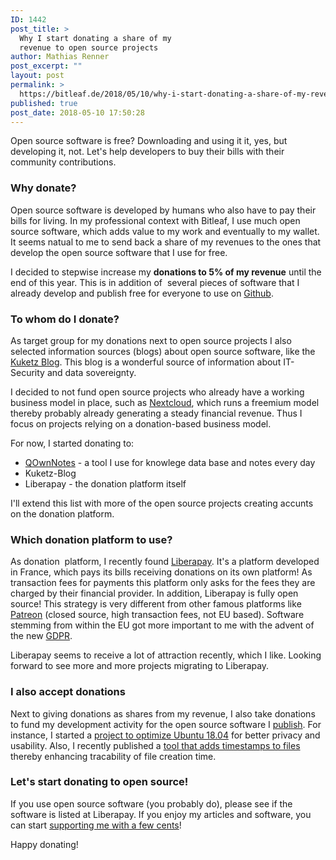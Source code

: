 ```yaml
---
ID: 1442
post_title: >
  Why I start donating a share of my
  revenue to open source projects
author: Mathias Renner
post_excerpt: ""
layout: post
permalink: >
  https://bitleaf.de/2018/05/10/why-i-start-donating-a-share-of-my-revenue-to-open-source-projects/
published: true
post_date: 2018-05-10 17:50:28
---
```

Open source software is free? Downloading and using it it, yes, but developing it, not. Let's help developers to buy their bills with their community contributions.

<!--more-->
<h3>Why donate?</h3>
Open source software is developed by humans who also have to pay their bills for living. In my professional context with Bitleaf, I use much open source software, which adds value to my work and eventually to my wallet. It seems natual to me to send back a share of my revenues to the ones that develop the open source software that I use for free.

I decided to stepwise increase my <strong>donations to 5% of my revenue</strong> until the end of this year. This is in addition of  several pieces of software that I already develop and publish free for everyone to use on <a href="https://github.com/bitleaf">Github</a>.
<h3>To whom do I donate?</h3>
As target group for my donations next to open source projects I also selected information sources (blogs) about open source software, like the <a href="https://liberapay.com/kuketzblog/">Kuketz Blog</a>. This blog is a wonderful source of information about IT-Security and data sovereignty.

I decided to not fund open source projects who already have a working business model in place, such as <a href="https://nextcloud.com/">Nextcloud</a>, which runs a freemium model thereby probably already generating a steady financial revenue. Thus I focus on projects relying on a donation-based business model.

For now, I started donating to:
<ul>
 	<li><a href="https://www.qownnotes.org/">QOwnNotes</a> - a tool I use for knowlege data base and notes every day</li>
 	<li>Kuketz-Blog</li>
 	<li>Liberapay - the donation platform itself</li>
</ul>
I'll extend this list with more of the open source projects creating accunts on the donation platform.
<h3>Which donation platform to use?</h3>
As donation  platform, I recently found <a href="https://liberapay.com/">Liberapay</a>. It's a platform developed in France, which pays its bills receiving donations on its own platform! As transaction fees for payments this platform only asks for the fees they are charged by their financial provider. In addition, Liberapay is fully open source! This strategy is very different from other famous platforms like <a href="https://www.patreon.com/">Patreon</a> (closed source, high transaction fees, not EU based). Software stemming from within the EU got more important to me with the advent of the new <a href="https://www.eugdpr.org/">GDPR</a>.

Liberapay seems to receive a lot of attraction recently, which I like. Looking forward to see more and more projects migrating to Liberapay.
<h3>I also accept donations</h3>
Next to giving donations as shares from my revenue, I also take donations to fund my development activity for the open source software I <a href="https://github.com/bitleaf">publish</a>. For instance, I started a <a href="https://bitleaf.de/2018/04/27/optimize-ubuntu-18-04-for-privacy-security-and-usability/">project to optimize Ubuntu 18.04</a> for better privacy and usability. Also, I recently published a <a href="https://bitleaf.de/2018/05/01/new-tool-add-timestamp-to-files-enhances-productivity-in-gnome-nautilus/">tool that adds timestamps to files</a> thereby enhancing tracability of file creation time.
<h3>Let's start donating to open source!</h3>
If you use open source software (you probably do), please see if the software is listed at Liberapay. If you enjoy my articles and software, you can start <a href="https://en.liberapay.com/Bitleaf/">supporting me with a few cents</a>!

Happy donating!